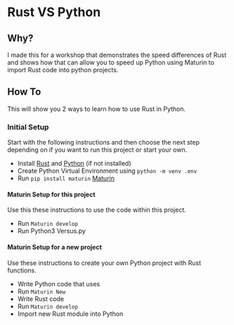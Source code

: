 # Rust VS Python

## Why?

I made this for a workshop that demonstrates the speed differences of Rust and shows how that can allow you to speed up Python using Maturin to import Rust code into python projects.

## How To

This will show you 2 ways to learn how to use Rust in Python.

### Initial Setup

Start with the following instructions and then choose the next step depending on if you want to run this project or start your own.

- Install [Rust](https://www.rust-lang.org/) and [Python](https://www.python.org/) (if not installed)
- Create Python Virtual Environment using `python -m venv .env`
- Run `pip install maturin` [Maturin](https://github.com/PyO3/maturin)

#### Maturin Setup for this project

Use this these instructions to use the code within this project.

- Run `Maturin develop`
- Run Python3 Versus.py

#### Maturin Setup for a new project

Use these instructions to create your own Python project with Rust functions.

- Write Python code that uses
- Run `Maturin New`
- Write Rust code
- Run `Maturin develop`
- Import new Rust module into Python
